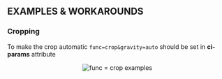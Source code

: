 ## EXAMPLES & WORKAROUNDS


### Cropping

To make the crop automatic `func=crop&gravity=auto` should be set in **ci-params** attribute

<p align="center">
	<img
		alt="func = crop examples"
		src="https://demo.cloudimg.io/width/1200/n/https://scaleflex.airstore.io/plugins/js-cloudimage-responsive/demo/examples/auto-crop.png?v=084cec">
</p>
